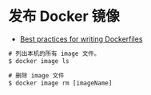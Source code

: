 # 发布 Docker 镜像

- [Best practices for writing Dockerfiles](https://docs.docker.com/develop/develop-images/dockerfile_best-practices/)

```cmd
# 列出本机的所有 image 文件。
$ docker image ls

# 删除 image 文件
$ docker image rm [imageName]
```